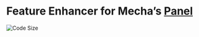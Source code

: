 Feature Enhancer for Mecha’s [Panel](https://github.com/mecha-cms/x.panel)
==========================================================================

![Code Size](https://img.shields.io/github/languages/code-size/mecha-cms/x.panel.tweak?color=%23444&style=for-the-badge)